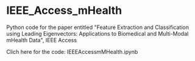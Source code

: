 # IEEE_Access_mHealth
Python code for the paper entitled "Feature Extraction and Classification using Leading Eigenvectors: Applications to Biomedical and Multi-Modal mHealth Data", IEEE Access

Clich here for the code: IEEEAccessmMHealth.ipynb

